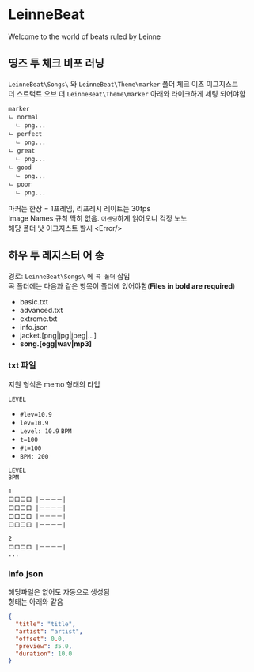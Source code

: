 # LeinneBeat
Welcome to the world of beats ruled by Leinne

## 띵즈 투 체크 비포 러닝
`LeinneBeat\Songs\` 와 `LeinneBeat\Theme\marker` 폴더 체크 이즈 이그지스트  
더 스트럭트 오브 더 `LeinneBeat\Theme\marker` 아래와 라이크하게 세팅 되어야함
```
marker
ㄴ normal
  ㄴ png...
ㄴ perfect
  ㄴ png...
ㄴ great
  ㄴ png...
ㄴ good
  ㄴ png...
ㄴ poor
  ㄴ png...
```
마커는 한장 = 1프레임, 리프레시 레이트는 30fps  
Image Names 규칙 딱히 없음. `어센딩`하게 읽어오니 걱정 노노  
해당 폴더 낫 이그지스트 할시 \<Error/>  

## 하우 투 레지스터 어 송
경로: `LeinneBeat\Songs\` 에 `곡 폴더` 삽입  
곡 폴더에는 다음과 같은 항목이 폴더에 있어야함(**Files in bold are required**)
* basic.txt
* advanced.txt
* extreme.txt
* info.json
* jacket.\[png|jpg|jpeg|...]
* **song.\[ogg|wav|mp3]**

### txt 파일
지원 형식은 memo 형태의 타입  

`LEVEL`
* `#lev=10.9`
* `lev=10.9`
* `Level: 10.9`
`BPM`
* `t=100`
* `#t=100`
* `BPM: 200`
```
LEVEL
BPM

1
口口口口 |－－－－|
口口口口 |－－－－|
口口口口 |－－－－|
口口口口 |－－－－|

2
口口口口 |－－－－|
...
```

### info.json
해당파일은 없어도 자동으로 생성됨  
형태는 아래와 같음
```json
{
  "title": "title",
  "artist": "artist",
  "offset": 0.0,
  "preview": 35.0,
  "duration": 10.0
}
```
